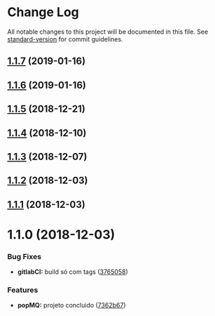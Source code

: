 # Change Log

All notable changes to this project will be documented in this file. See [standard-version](https://github.com/conventional-changelog/standard-version) for commit guidelines.

<a name="1.1.7"></a>
## [1.1.7](https://gitlab.es.gov.br/espm/Transcol-Online/Realtime/popula-historico/compare/v1.1.6...v1.1.7) (2019-01-16)



<a name="1.1.6"></a>
## [1.1.6](https://gitlab.es.gov.br/espm/Transcol-Online/Realtime/popula-historico/compare/v1.1.5...v1.1.6) (2019-01-16)



<a name="1.1.5"></a>
## [1.1.5](https://gitlab.es.gov.br/espm/popMQ/compare/v1.1.4...v1.1.5) (2018-12-21)



<a name="1.1.4"></a>
## [1.1.4](https://gitlab.es.gov.br/espm/popMQ/compare/v1.1.3...v1.1.4) (2018-12-10)



<a name="1.1.3"></a>
## [1.1.3](https://gitlab.es.gov.br/espm/popMQ/compare/v1.1.2...v1.1.3) (2018-12-07)



<a name="1.1.2"></a>
## [1.1.2](https://gitlab.es.gov.br/espm/popMQ/compare/v1.1.1...v1.1.2) (2018-12-03)



<a name="1.1.1"></a>
## [1.1.1](https://gitlab.es.gov.br/espm/popMQ/compare/v1.1.0...v1.1.1) (2018-12-03)



<a name="1.1.0"></a>
# 1.1.0 (2018-12-03)


### Bug Fixes

* **gitlabCI:** build só com tags ([3765058](https://gitlab.es.gov.br/espm/popMQ/commit/3765058))


### Features

* **popMQ:** projeto concluido ([7362b67](https://gitlab.es.gov.br/espm/popMQ/commit/7362b67))
